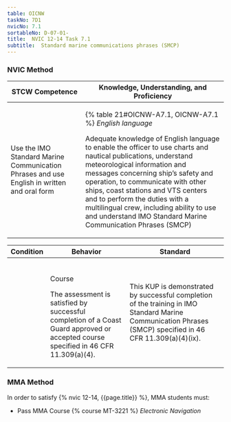 ```yaml
---
table: OICNW
taskNo: 7D1
nvicNo: 7.1 
sortableNo: D-07-01-
title:  NVIC 12-14 Task 7.1
subtitle:  Standard marine communications phrases (SMCP)
---
```






### NVIC Method

<a style="display:none;" onclick="togglevisibility('nvic_methods')" >Show NVIC method.</a>

<div id='nvic_methods' class='show'>

<table>
<thead>
<tr>
<th class='forty'> STCW Competence </th>
<th class='sixty'> Knowledge, Understanding, and Proficiency </th>
</tr>
</thead>

<tbody>
<tr><td markdown='1'>

Use the IMO Standard Marine Communication Phrases and use English in written and oral form

</td><td markdown='1'>

{% table 21#OICNW-A7.1, OICNW-A7.1 %} *English language*

Adequate knowledge of English language to enable the officer to use charts and nautical publications, understand meteorological information and messages concerning ship’s safety and operation, to communicate with other ships, coast stations and VTS centers and to perform the duties with a multilingual crew, including ability to use and understand IMO Standard Marine Communication Phrases (SMCP)

</td></tr>


</tbody>
</table>


<table>
<thead>
<tr><th class='twenty'>  Condition </th><th class='twenty'> Behavior </th><th  class='sixty'>Standard </th></tr>
</thead>
<tbody >



<tr><td markdown='1'>


</td><td markdown='1'>


<br>

<div class="tooltip" markdown='1'>

Course

The assessment is satisfied by successful completion of a Coast Guard approved or accepted course specified in 46 CFR 11.309(a)(4).

</div>


</td><td markdown='1'>

This KUP is demonstrated by successful completion of the training in IMO Standard Marine Communication Phrases (SMCP) specified in 46 CFR 11.309(a)(4)(ix).

</td></tr>
</tbody>
</table>
</div>


### MMA Method

In order to satisfy  {% nvic 12-14, {{page.title}}  %}, MMA students must:

* Pass MMA Course {% course MT-3221 %}  *Electronic Navigation*